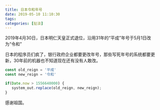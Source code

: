 ```yaml
---
title: 日本令和年号
date: 2019-05-10 11:10:30
tags:
categories: [扯淡]
---
```


2019年4月30日，日本明仁天皇正式退位，沿用31年的“平成”年号于5月1日改为“令和”

日本的程序员们疯了，银行政府企业都要更改年号，那些写死年号的系统都要更新，30年前的机器也不知道现在还有没有人敢改。

```javascript
const old_reign = '平成'
const new_reign = '令和'

if(Date.now > 1556640000) {
   system_out.replace(old_reign, new_reign);
}
```

感谢祖国。